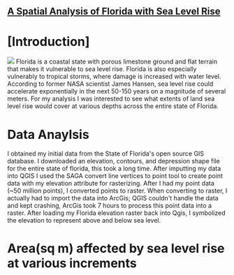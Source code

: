 ## [A Spatial Analysis of Florida with Sea Level Rise](/project1_486//)

# [Introduction]
<img src="https://rad-sc.github.io/Project1_486/FloridaLand.pdf?raw=true"/>
Florida is a coastal state with porous limestone ground and flat terrain that makes it vulnerable to sea level rise. Florida is also especially vulnerably to tropical storms, where damage is increased with water level. According to former NASA scientist James Hansen, sea level rise could accelerate exponentially in the next 50-150 years on a magnitude of several meters. For my analysis I was interested to see what extents of land sea level rise would cover at various depths across the entire state of Florida.

# Data Anaylsis
I obtained my initial data from the State of Florida's open source GIS database. I downloaded an elevation, contours, and depression shape file for the entire state of florida, this took a long time. After imputting my data into QGIS I used the SAGA convert line vertices to point tool to create point data with my elevation attribute for rasterizing. After I had my point data (~50 million points), I converted points to raster. When converting to raster, I actually had to import the data into ArcGis; QGIS couldn't handle the data and kept crashing, ArcGis took 7 hours to process this point data into a raster. After loading my Florida elevation raster back into Qgis, I symbolized the elevation to represent above and below sea level.

# Area(sq m) affected by sea level rise at various increments



